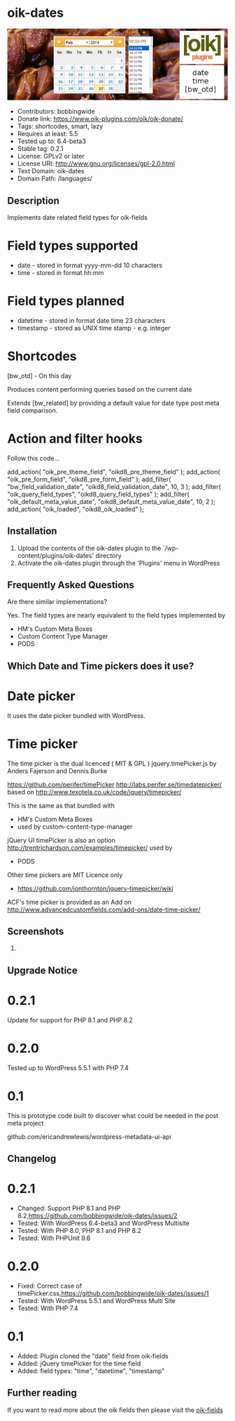 # oik-dates 
![banner](assets/oik-dates-banner-772x250.jpg)
* Contributors: bobbingwide
* Donate link: https://www.oik-plugins.com/oik/oik-donate/
* Tags: shortcodes, smart, lazy
* Requires at least: 5.5
* Tested up to: 6.4-beta3
* Stable tag: 0.2.1
* License: GPLv2 or later
* License URI: http://www.gnu.org/licenses/gpl-2.0.html
* Text Domain: oik-dates
* Domain Path: /languages/

## Description 
Implements date related field types for oik-fields

# Field types supported 
* date      - stored in format yyyy-mm-dd    10 characters
* time      - stored in format hh:mm

# Field types planned 
* datetime  - stored in format date time     23 characters
* timestamp - stored as UNIX time stamp - e.g. integer

# Shortcodes 

[bw_otd] - On this day

Produces content performing queries based on the current date


Extends [bw_related] by providing a default value for date type post meta field comparison.

# Action and filter hooks 

Follow this code...


  add_action( "oik_pre_theme_field", "oikd8_pre_theme_field" );
  add_action( "oik_pre_form_field", "oikd8_pre_form_field" );
  add_filter( "bw_field_validation_date", "oikd8_field_validation_date", 10, 3 );
  add_filter( "oik_query_field_types", "oikd8_query_field_types" );
  add_filter( "oik_default_meta_value_date", "oikd8_default_meta_value_date", 10, 2 );
  add_action( "oik_loaded", "oikd8_oik_loaded" );




## Installation 
1. Upload the contents of the oik-dates plugin to the `/wp-content/plugins/oik-dates' directory
1. Activate the oik-dates plugin through the 'Plugins' menu in WordPress

## Frequently Asked Questions 
Are there similar implementations?

Yes. The field types are nearly equivalent to the field types implemented by
* HM's Custom Meta Boxes
* Custom Content Type Manager
* PODS

## Which Date and Time pickers does it use? 
# Date picker 
It uses the date picker bundled with WordPress.

# Time picker 

The time picker is the dual licenced ( MIT & GPL ) jquery.timePicker.js by Anders Fajerson and Dennis Burke

https://github.com/perifer/timePicker
http://labs.perifer.se/timedatepicker/
based on
http://www.texotela.co.uk/code/jquery/timepicker/


This is the same as that bundled with

* HM's Custom Meta Boxes
* used by custom-content-type-manager

jQuery UI timePicker is also an option
http://trentrichardson.com/examples/timepicker/
used by

* PODS

Other time pickers are MIT Licence only

* https://github.com/jonthornton/jquery-timepicker/wiki

ACF's time picker is provided as an Add on http://www.advancedcustomfields.com/add-ons/date-time-picker/

## Screenshots 
1.

## Upgrade Notice 
# 0.2.1 
Update for support for PHP 8.1 and PHP 8.2

# 0.2.0 
Tested up to WordPress 5.5.1 with PHP 7.4

# 0.1 
This is prototype code built to discover what could be needed in the post meta project

github.com/ericandrewlewis/wordpress-metadata-ui-api


## Changelog 
# 0.2.1 
* Changed: Support PHP 8.1 and PHP 8.2,https://github.com/bobbingwide/oik-dates/issues/2
* Tested: With WordPress 6.4-beta3 and WordPress Multisite
* Tested: With PHP 8.0, PHP 8.1 and PHP 8.2
* Tested: With PHPUnit 9.6


# 0.2.0 
* Fixed: Correct case of timePicker.css,https://github.com/bobbingwide/oik-dates/issues/1
* Tested: With WordPress 5.5.1 and WordPress Multi Site
* Tested: With PHP 7.4

# 0.1 
* Added: Plugin cloned the "date" field from oik-fields
* Added: jQuery timePicker for the time field
* Added: field types: "time", "datetime", "timestamp"

## Further reading 
If you want to read more about the oik fields then please visit the
[oik-fields](https://www.oik-plugins.com/oik-plugins/oik-fields)


